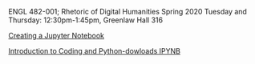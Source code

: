 
ENGL 482-001; Rhetoric of Digital Humanities Spring 2020
Tuesday and Thursday: 12:30pm-1:45pm, Greenlaw Hall 316


 [Creating a Jupyter Notebook](notebook.md)
 
 [Introduction to Coding and Python-dowloads IPYNB](engl482_intro_to_python.ipynb)
